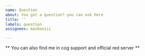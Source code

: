 ```yaml
---
name: Question
about: You got a question? you can ask here
title: ''
labels: question
assignees: maxbooiii

---
```


** You can also find me in cog support and official red server **
